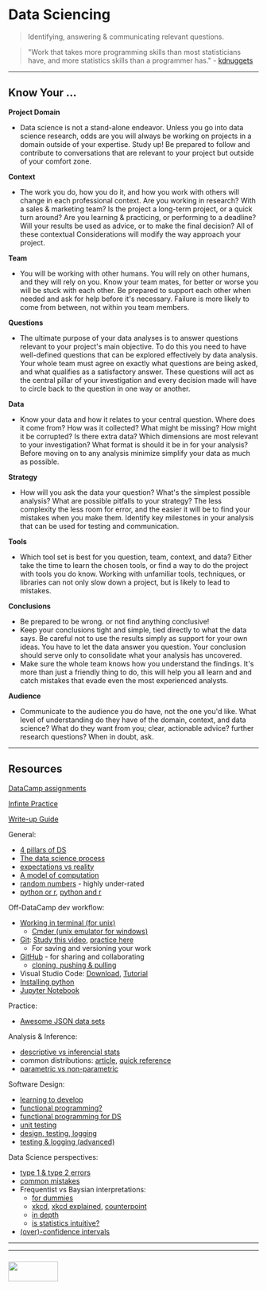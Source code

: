 # Data Sciencing


> Identifying, answering & communicating relevant questions.

> "Work that takes more programming skills than most statisticians have, and more statistics skills than a programmer has." - [kdnuggets](https://www.kdnuggets.com/2016/10/battle-data-science-venn-diagrams.html)

___

## Know Your ... 


__Project Domain__
* Data science is not a stand-alone endeavor. Unless you go into data science research, odds are you will always be working on projects in a domain outside of your expertise. Study up! Be prepared to follow and contribute to conversations that are relevant to your project but outside of your comfort zone.

__Context__
* The work you do, how you do it, and how you work with others will change in each professional context. Are you working in research? With a sales & marketing team? Is the project a long-term project, or a quick turn around? Are you learning & practicing, or performing to a deadline? Will your results be used as advice, or to make the final decision?  All of these contextual Considerations will modify the way approach your project.

__Team__
* You will be working with other humans.  You will rely on other humans, and they will rely on you.  Know your team mates, for better or worse you will be stuck with each other.  Be prepared to support each other when needed and ask for help before it's necessary. Failure is more likely to come from between, not within you team members.

__Questions__
* The ultimate purpose of your data analyses is to answer questions relevant to your project's main objective.  To do this you need to have well-defined questions that can be explored effectively by data analysis. Your whole team must agree on exactly what questions are being asked, and what qualifies as a satisfactory answer.  These questions will act as the central pillar of your investigation and every decision made will have to circle back to the question in one way or another.

__Data__
* Know your data and how it relates to your central question. Where does it come from? How was it collected?  What might be missing? How might it be corrupted?  Is there extra data?  Which dimensions are most relevant to your investigation? What format is should it be in for your analysis? Before moving on to any analysis minimize simplify your data as much as possible.

__Strategy__
* How will you ask the data your question?  What's the simplest possible analysis?  What are possible pitfalls to your strategy? The less complexity the less room for error, and the easier it will be to find your mistakes when you make them. Identify key milestones in your analysis that can be used for testing and communication.

__Tools__
*  Which tool set is best for you question, team, context, and data?  Either take the time to learn the chosen tools, or find a way to do the project with tools you do know.  Working with unfamiliar tools, techniques, or libraries can not only slow down a project, but is likely to lead to mistakes.

__Conclusions__
* Be prepared to be wrong. or not find anything conclusive!
* Keep your conclusions tight and simple, tied directly to what the data says. Be careful not to use the results simply as support for your own ideas.   You have to let the data answer you question. Your conclusion should serve only to consolidate what your analysis has uncovered.
* Make sure the whole team knows how you understand the findings.  It's more than just a friendly thing to do, this will help you all learn and and catch mistakes that evade even the most experienced analysts.    

__Audience__
* Communicate to the audience you do have, not the one you'd like.  What level of understanding do they have of the domain, context, and data science?  What do they want from you; clear, actionable advice? further research questions? When in doubt, ask.   


___

## Resources

[DataCamp assignments](./data-camp-assignments.md)

[Infinte Practice](./infinite-practice.md)

[Write-up Guide](./writeup-guide.md)

General:
* [4 pillars of DS](https://www.innoarchitech.com/what-is-data-science-does-data-scientist-do/)
* [The data science process](https://docs.microsoft.com/en-us/azure/machine-learning/team-data-science-process/overview)
* [expectations vs reality](https://towardsdatascience.com/why-so-many-data-scientists-are-leaving-their-jobs-a1f0329d7ea4)
* [A model of computation](https://docs.google.com/presentation/d/1uKGPsFpv5BzRzzkvz2TaplWSx_oelMOlUHa0zg770vY/edit?usp=sharing)
* [random numbers](https://www.random.org) - highly under-rated
* [python or r](https://www.datacamp.com/community/tutorials/r-or-python-for-data-analysis), [python and r](https://stats.stackexchange.com/questions/238726/how-do-r-and-python-complement-each-other-in-data-science/238975)


Off-DataCamp dev workflow:
* [Working in terminal (for unix)](https://www.rithmschool.com/courses/terminal)
  * [Cmder (unix emulator for windows)](http://cmder.net)
* [Git](https://elewa-academy.github.io/Precourse/5-next-steps/git.html): [Study this video](https://www.youtube.com/watch?v=1ffBJ4sVUb4), [practice here](https://learngitbranching.js.org)
  * For saving and versioning your work
* [GitHub](https://elewa-academy.github.io/Precourse/5-next-steps/git-github.html) - for sharing and collaborating
  * [cloning, pushing & pulling](https://github.com/elewa-academy/using-starter-repos)
* Visual Studio Code: [Download](https://visualstudio.microsoft.com/vs/), [Tutorial](https://learngitbranching.js.org)
* [Installing python](https://wiki.python.org/moin/BeginnersGuide/Download)
* [Jupyter Notebook](https://jupyter-notebook-beginner-guide.readthedocs.io/en/latest/)

Practice:
* [Awesome JSON data sets](https://github.com/jdorfman/awesome-json-datasets)


Analysis & Inference:
* [descriptive vs inferencial stats](http://statisticsbyjim.com/basics/descriptive-inferential-statistics/)
* common distributions: [article](https://www.analyticsvidhya.com/blog/2017/09/6-probability-distributions-data-science/), [quick reference](./common-distributions.pdf)
* [parametric vs non-parametric](https://keydifferences.com/difference-between-parametric-and-nonparametric-test.html)

Software Design:
* [learning to develop](https://github.com/elewa-academy/effective-learning)  
* [functional programming?](https://maryrosecook.com/blog/post/a-practical-introduction-to-functional-programming)
* [functional programming for DS](https://vimeo.com/116151995)
* [unit testing](https://medium.com/@MohammedS/beyond-data-science-unit-testing-bb537af38426)
* [design, testing, logging](https://towardsdatascience.com/how-to-write-a-production-level-code-in-data-science-5d87bd75ced)
* [testing & logging (advanced)](https://towardsdatascience.com/unit-testing-and-logging-for-data-science-d7fb8fd5d217)

Data Science perspectives:
* [type 1 & type 2 errors](https://en.wikipedia.org/wiki/Type_I_and_type_II_errors)
* [common mistakes](https://www.ma.utexas.edu/users/mks/statmistakes/StatisticsMistakes.html)
* Frequentist vs Baysian interpretations:
  * [for dummies](https://www.dummies.com/education/science/biology/two-views-of-probability/)
  * [xkcd](https://xkcd.com/1132/), [xkcd explained](https://www.explainxkcd.com/wiki/index.php/1132:_Frequentists_vs._Bayesians), [counterpoint](https://stats.stackexchange.com/questions/43339/whats-wrong-with-xkcds-frequentists-vs-bayesians-comic)
  * [in depth](https://www.analyticsvidhya.com/blog/2016/06/bayesian-statistics-beginners-simple-english/)
  * [is statistics intuitive?](https://www.cep.ucsb.edu/papers/intuitivestat96.pdf)
* [(over)-confidence intervals](http://allendowney.blogspot.com/2015/03/statistical-inference-is-only-mostly.html)




___
___
### <a href="http://elewa.education/blog" target="_blank"><img src="https://user-images.githubusercontent.com/18554853/34921062-506450ae-f97d-11e7-875f-6feeb26ad72d.png" width="100" height="40"/></a>

